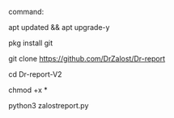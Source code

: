 command: 

apt updated && apt upgrade-y

pkg install git 

git clone https://github.com/DrZalost/Dr-report


cd Dr-report-V2

chmod +x * 

python3 zalostreport.py
